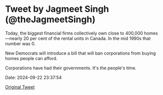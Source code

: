 # Tweet by Jagmeet Singh (@theJagmeetSingh)

Today, the biggest financial firms collectively own close to 400,000 homes—nearly 20 per cent of the rental units in Canada. In the mid 1990s that number was 0.

New Democrats will introduce a bill that will ban corporations from buying homes people can afford.

Corporations have had their governments. It's the people's time.

Date: 2024-09-22 23:37:54

[Original Tweet](https://x.com/theJagmeetSingh/status/1837999796466160095)
